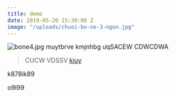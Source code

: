 ```yaml
---
title: demo
date: 2019-05-20 15:38:00 Z
image: "/uploads/chuoi-bo-ne-3-ngon.jpg"
---
```


![bone4.jpg](/uploads/bone4.jpg)
muytbrve
kmjnhbg
ưqSACEW
CDWCDWA

> CUCW
> VDSSV
> [kiuy](http://3ngon.net)

k878ik89

o9l99